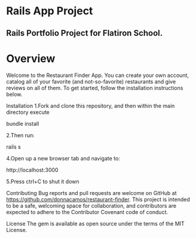 # Rails App Project
## Rails Portfolio Project for Flatiron School.

# Overview
Welcome to the Restaurant Finder App. You can create your own account, catalog all of your favorite (and not-so-favorite) restaurants and give reviews on all of them. To get started, follow the installation instructions below. 

Installation
1.Fork and clone this repository, and then within the main directory execute

bundle install

2.Then run:

rails s

4.Open up a new browser tab and navigate to:

http://localhost:3000

5.Press ctrl+C to shut it down

Contributing
Bug reports and pull requests are welcome on GitHub at https://github.com/donnacamos/restaurant-finder. This project is intended to be a safe, welcoming space for collaboration, and contributors are expected to adhere to the Contributor Covenant code of conduct.

License
The gem is available as open source under the terms of the MIT License.
